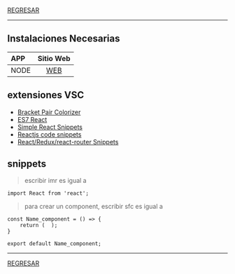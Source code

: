 [REGRESAR](readme.md)

---

## Instalaciones Necesarias
  
|APP|Sitio Web|
|:--|:--:|
| NODE | [WEB](https://nodejs.org/es/)

## extensiones VSC

- [Bracket Pair Colorizer](https://marketplace.visualstudio.com/items?itemName=CoenraadS.bracket-pair-colorizer)
- [ES7 React](https://marketplace.visualstudio.com/items?itemName=dsznajder.es7-react-js-snippets)
- [Simple React Snippets](https://marketplace.visualstudio.com/items?itemName=burkeholland.simple-react-snippets)
- [Reactjs code snippets](https://marketplace.visualstudio.com/items?itemName=xabikos.ReactSnippets)
- [React/Redux/react-router Snippets](https://marketplace.visualstudio.com/items?itemName=discountry.react-redux-react-router-snippets)

## snippets

> escribir imr es igual a
```
import React from 'react';
```
> para crear un component, escribir sfc es igual a
```
const Name_component = () => {
    return (  );
}
 
export default Name_component;
```

---
[REGRESAR](readme.md)

